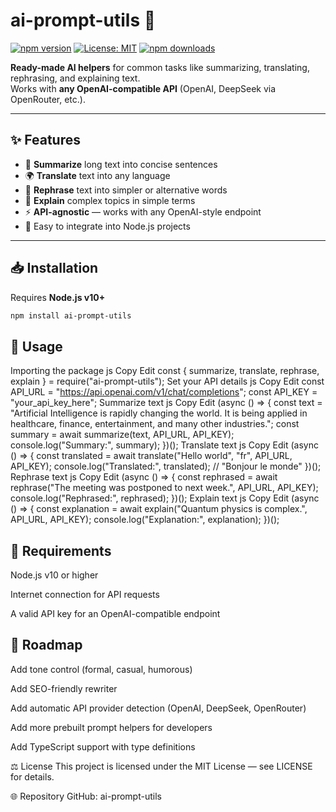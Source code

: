 # ai-prompt-utils 🤖

[![npm version](https://img.shields.io/npm/v/ai-prompt-utils.svg)](https://www.npmjs.com/package/ai-prompt-utils)
[![License: MIT](https://img.shields.io/badge/License-MIT-yellow.svg)](https://opensource.org/licenses/MIT)
[![npm downloads](https://img.shields.io/npm/dm/ai-prompt-utils.svg)](https://www.npmjs.com/package/ai-prompt-utils)

**Ready-made AI helpers** for common tasks like summarizing, translating, rephrasing, and explaining text.  
Works with **any OpenAI-compatible API** (OpenAI, DeepSeek via OpenRouter, etc.).

---

## ✨ Features
- 📄 **Summarize** long text into concise sentences
- 🌍 **Translate** text into any language
- 📝 **Rephrase** text into simpler or alternative words
- 👶 **Explain** complex topics in simple terms
- ⚡ **API-agnostic** — works with any OpenAI-style endpoint
- 🧩 Easy to integrate into Node.js projects

---

## 📥 Installation
Requires **Node.js v10+**

```bash
npm install ai-prompt-utils
```
## 🚀 Usage
Importing the package
js
Copy
Edit
const { summarize, translate, rephrase, explain } = require("ai-prompt-utils");
Set your API details
js
Copy
Edit
const API_URL = "https://api.openai.com/v1/chat/completions";
const API_KEY = "your_api_key_here";
Summarize text
js
Copy
Edit
(async () => {
  const text = "Artificial Intelligence is rapidly changing the world. It is being applied in healthcare, finance, entertainment, and many other industries.";
  const summary = await summarize(text, API_URL, API_KEY);
  console.log("Summary:", summary);
})();
Translate text
js
Copy
Edit
(async () => {
  const translated = await translate("Hello world", "fr", API_URL, API_KEY);
  console.log("Translated:", translated); // "Bonjour le monde"
})();
Rephrase text
js
Copy
Edit
(async () => {
  const rephrased = await rephrase("The meeting was postponed to next week.", API_URL, API_KEY);
  console.log("Rephrased:", rephrased);
})();
Explain text
js
Copy
Edit
(async () => {
  const explanation = await explain("Quantum physics is complex.", API_URL, API_KEY);
  console.log("Explanation:", explanation);
})();
## 🔧 Requirements
Node.js v10 or higher

Internet connection for API requests

A valid API key for an OpenAI-compatible endpoint

## 📌 Roadmap
Add tone control (formal, casual, humorous)

Add SEO-friendly rewriter

Add automatic API provider detection (OpenAI, DeepSeek, OpenRouter)

Add more prebuilt prompt helpers for developers

Add TypeScript support with type definitions

⚖️ License
This project is licensed under the MIT License — see LICENSE for details.

🌐 Repository
GitHub: ai-prompt-utils
